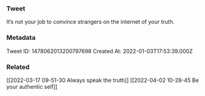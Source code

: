 ### Tweet
It’s not your job to convince strangers on the internet of your truth.

### Metadata
Tweet ID: 1478062013200797698
Created At: 2022-01-03T17:53:39.000Z

### Related
[[2022-03-17 09-51-30 Always speak the truth]]
[[2022-04-02 10-28-45 Be your authentic self]]

